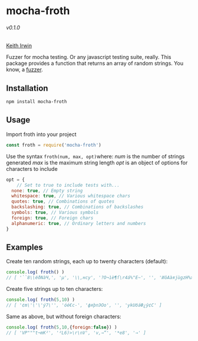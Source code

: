 # mocha-froth
###### v0.1.0
[Keith Irwin](https://keithirwin.us/)

Fuzzer for mocha testing.  Or any javascript testing suite, really.  This package provides a function that returns an array of random strings.  You know, a [fuzzer](https://en.wikipedia.org/wiki/Fuzzer).  

## Installation

```sh
npm install mocha-froth
```


## Usage

Import froth into your project

```javascript
const froth = require('mocha-froth')
```

Use the syntax `froth(num, max, opt)`where:
*num* is the number of strings generated
*max* is the maximum string length
*opt* is an object of options for characters to include

```javascript
opt = {
	// Set to true to include tests with...
  none: true, // Empty string
  whitespace: true, // Various whitespace chars
  quotes: true, // Combinations of quotes
  backslashing: true, // Combinations of backslashes
  symbols: true, // Various symbols
  foreign: true, // Foreign chars
  alphanumeric: true, // Ordinary letters and numbers
}
```

## Examples

Create ten random strings, each up to twenty characters (default): 

```javascript
console.log( froth() )
// [ '``8\\ёðNàЧ,', 'µ', '\\,нcy', '?O¬ìè¶ſ\r4á%"Е~', '', 'ИôAàяjùgzH%хйf', 'd\r\nïЧо', '«&pcj→ъгPfЬа|h', 'ñgMſииe&?“3ьXî¢òдq<ц', 'Un5tĸ' ]
```

Create five strings up to ten characters: 

```javascript
console.log( froth(5,10) )
// [ '¢m\'\'\'ý7\'', 'óé€с-', 'фяþnЭOо', '', 'ykUбáФ¿ŷ¢С' ]
```

Same as above, but without foreign characters: 
```javascript
console.log( froth(5,10,{foreign:false}) )
// [ 'VP"""t¬mK²', '²L6)>\r\nV', 'v,→“', '*e8', '→' ]
```
